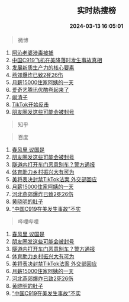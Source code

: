 <div align="center"><h2>实时热搜榜</h2><h4>2024-03-13 16:05:01</h4></div>

> 微博  

1. [阿沁老婆涉毒被捕](https://s.weibo.com/weibo?q=%23%E9%98%BF%E6%B2%81%E8%80%81%E5%A9%86%E6%B6%89%E6%AF%92%E8%A2%AB%E6%8D%95%23&t=31&band_rank=1&Refer=top)<br />
2. [中国C919飞机在美降落时发生事故真相](https://s.weibo.com/weibo?q=%23%E4%B8%AD%E5%9B%BDC919%E9%A3%9E%E6%9C%BA%E5%9C%A8%E7%BE%8E%E9%99%8D%E8%90%BD%E6%97%B6%E5%8F%91%E7%94%9F%E4%BA%8B%E6%95%85%E7%9C%9F%E7%9B%B8%23&t=31&band_rank=2&Refer=top)<br />
3. [发展新质生产力的核心要素](https://s.weibo.com/weibo?q=%23%E5%8F%91%E5%B1%95%E6%96%B0%E8%B4%A8%E7%94%9F%E4%BA%A7%E5%8A%9B%E7%9A%84%E6%A0%B8%E5%BF%83%E8%A6%81%E7%B4%A0%23&t=31&band_rank=3&Refer=top)<br />
4. [燕郊爆炸已致2死26伤](https://s.weibo.com/weibo?q=%23%E7%87%95%E9%83%8A%E7%88%86%E7%82%B8%E5%B7%B2%E8%87%B42%E6%AD%BB26%E4%BC%A4%23&t=31&band_rank=4&Refer=top)<br />
5. [月薪15000住家阿姨的一天](https://s.weibo.com/weibo?q=%E6%9C%88%E8%96%AA15000%E4%BD%8F%E5%AE%B6%E9%98%BF%E5%A7%A8%E7%9A%84%E4%B8%80%E5%A4%A9&t=31&band_rank=5&Refer=top)<br />
6. [爱奇艺腾讯优酷卷起来了](https://s.weibo.com/weibo?q=%23%E7%88%B1%E5%A5%87%E8%89%BA%E8%85%BE%E8%AE%AF%E4%BC%98%E9%85%B7%E5%8D%B7%E8%B5%B7%E6%9D%A5%E4%BA%86%23&t=31&band_rank=6&Refer=top)<br />
7. [阚清子](https://s.weibo.com/weibo?q=%E9%98%9A%E6%B8%85%E5%AD%90&t=31&band_rank=7&Refer=top)<br />
8. [TikTok开始反击](https://s.weibo.com/weibo?q=%23TikTok%E5%BC%80%E5%A7%8B%E5%8F%8D%E5%87%BB%23&t=31&band_rank=8&Refer=top)<br />
9. [朋友圈发这些可能会被封号](https://s.weibo.com/weibo?q=%23%E6%9C%8B%E5%8F%8B%E5%9C%88%E5%8F%91%E8%BF%99%E4%BA%9B%E5%8F%AF%E8%83%BD%E4%BC%9A%E8%A2%AB%E5%B0%81%E5%8F%B7%23&t=31&band_rank=9&Refer=top)<br />

> 知乎  


> 百度  

1. [春风里 议国是](https://www.baidu.com/s?wd=%E6%98%A5%E9%A3%8E%E9%87%8C+%E8%AE%AE%E5%9B%BD%E6%98%AF&sa=fyb_news&rsv_dl=fyb_news)<br />
2. [朋友圈发这些可能会被封号](https://www.baidu.com/s?wd=%E6%9C%8B%E5%8F%8B%E5%9C%88%E5%8F%91%E8%BF%99%E4%BA%9B%E5%8F%AF%E8%83%BD%E4%BC%9A%E8%A2%AB%E5%B0%81%E5%8F%B7&sa=fyb_news&rsv_dl=fyb_news)<br />
3. [隧道内打开车门恶意别车？警方通报](https://www.baidu.com/s?wd=%E9%9A%A7%E9%81%93%E5%86%85%E6%89%93%E5%BC%80%E8%BD%A6%E9%97%A8%E6%81%B6%E6%84%8F%E5%88%AB%E8%BD%A6%EF%BC%9F%E8%AD%A6%E6%96%B9%E9%80%9A%E6%8A%A5&sa=fyb_news&rsv_dl=fyb_news)<br />
4. [体育助力乡村振兴大有可为](https://www.baidu.com/s?wd=%E4%BD%93%E8%82%B2%E5%8A%A9%E5%8A%9B%E4%B9%A1%E6%9D%91%E6%8C%AF%E5%85%B4%E5%A4%A7%E6%9C%89%E5%8F%AF%E4%B8%BA&sa=fyb_news&rsv_dl=fyb_news)<br />
5. [美将表决封禁TikTok法案 外交部回应](https://www.baidu.com/s?wd=%E7%BE%8E%E5%B0%86%E8%A1%A8%E5%86%B3%E5%B0%81%E7%A6%81TikTok%E6%B3%95%E6%A1%88+%E5%A4%96%E4%BA%A4%E9%83%A8%E5%9B%9E%E5%BA%94&sa=fyb_news&rsv_dl=fyb_news)<br />
6. [月薪15000住家阿姨的一天](https://www.baidu.com/s?wd=%E6%9C%88%E8%96%AA15000%E4%BD%8F%E5%AE%B6%E9%98%BF%E5%A7%A8%E7%9A%84%E4%B8%80%E5%A4%A9&sa=fyb_news&rsv_dl=fyb_news)<br />
7. [河北燕郊爆炸已致2死26伤](https://www.baidu.com/s?wd=%23%E7%87%95%E9%83%8A%E5%8F%91%E7%94%9F%E7%88%86%E7%82%B8%23&sa=fyb_news&rsv_dl=fyb_news)<br />
8. [黄晓明的肚子](https://www.baidu.com/s?wd=%E9%BB%84%E6%99%93%E6%98%8E%E7%9A%84%E8%82%9A%E5%AD%90&sa=fyb_news&rsv_dl=fyb_news)<br />
9. [“中国C919在美发生事故”不实](https://www.baidu.com/s?wd=%E2%80%9C%E4%B8%AD%E5%9B%BDC919%E5%9C%A8%E7%BE%8E%E5%8F%91%E7%94%9F%E4%BA%8B%E6%95%85%E2%80%9D%E4%B8%8D%E5%AE%9E&sa=fyb_news&rsv_dl=fyb_news)<br />

> 哔哩哔哩  

1. [春风里 议国是](https://www.baidu.com/s?wd=%E6%98%A5%E9%A3%8E%E9%87%8C+%E8%AE%AE%E5%9B%BD%E6%98%AF&sa=fyb_news&rsv_dl=fyb_news)<br />
2. [朋友圈发这些可能会被封号](https://www.baidu.com/s?wd=%E6%9C%8B%E5%8F%8B%E5%9C%88%E5%8F%91%E8%BF%99%E4%BA%9B%E5%8F%AF%E8%83%BD%E4%BC%9A%E8%A2%AB%E5%B0%81%E5%8F%B7&sa=fyb_news&rsv_dl=fyb_news)<br />
3. [隧道内打开车门恶意别车？警方通报](https://www.baidu.com/s?wd=%E9%9A%A7%E9%81%93%E5%86%85%E6%89%93%E5%BC%80%E8%BD%A6%E9%97%A8%E6%81%B6%E6%84%8F%E5%88%AB%E8%BD%A6%EF%BC%9F%E8%AD%A6%E6%96%B9%E9%80%9A%E6%8A%A5&sa=fyb_news&rsv_dl=fyb_news)<br />
4. [体育助力乡村振兴大有可为](https://www.baidu.com/s?wd=%E4%BD%93%E8%82%B2%E5%8A%A9%E5%8A%9B%E4%B9%A1%E6%9D%91%E6%8C%AF%E5%85%B4%E5%A4%A7%E6%9C%89%E5%8F%AF%E4%B8%BA&sa=fyb_news&rsv_dl=fyb_news)<br />
5. [美将表决封禁TikTok法案 外交部回应](https://www.baidu.com/s?wd=%E7%BE%8E%E5%B0%86%E8%A1%A8%E5%86%B3%E5%B0%81%E7%A6%81TikTok%E6%B3%95%E6%A1%88+%E5%A4%96%E4%BA%A4%E9%83%A8%E5%9B%9E%E5%BA%94&sa=fyb_news&rsv_dl=fyb_news)<br />
6. [月薪15000住家阿姨的一天](https://www.baidu.com/s?wd=%E6%9C%88%E8%96%AA15000%E4%BD%8F%E5%AE%B6%E9%98%BF%E5%A7%A8%E7%9A%84%E4%B8%80%E5%A4%A9&sa=fyb_news&rsv_dl=fyb_news)<br />
7. [河北燕郊爆炸已致2死26伤](https://www.baidu.com/s?wd=%23%E7%87%95%E9%83%8A%E5%8F%91%E7%94%9F%E7%88%86%E7%82%B8%23&sa=fyb_news&rsv_dl=fyb_news)<br />
8. [黄晓明的肚子](https://www.baidu.com/s?wd=%E9%BB%84%E6%99%93%E6%98%8E%E7%9A%84%E8%82%9A%E5%AD%90&sa=fyb_news&rsv_dl=fyb_news)<br />
9. [“中国C919在美发生事故”不实](https://www.baidu.com/s?wd=%E2%80%9C%E4%B8%AD%E5%9B%BDC919%E5%9C%A8%E7%BE%8E%E5%8F%91%E7%94%9F%E4%BA%8B%E6%95%85%E2%80%9D%E4%B8%8D%E5%AE%9E&sa=fyb_news&rsv_dl=fyb_news)<br />
